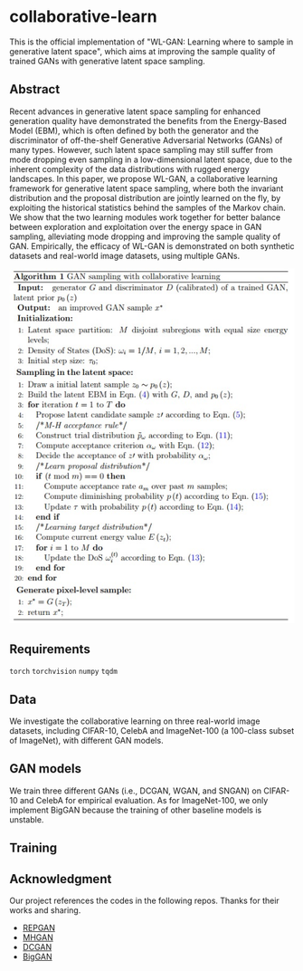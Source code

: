 # collaborative-learn
This is the official implementation of "WL-GAN: Learning where to sample in generative latent space", which aims at improving the sample quality of trained GANs with generative latent space sampling.

## Abstract
Recent advances in generative latent space sampling for enhanced generation quality have demonstrated the benefits from the Energy-Based Model (EBM), which is often defined by both the generator and the discriminator of off-the-shelf Generative Adversarial Networks (GANs) of many types. However, such latent space sampling may still suffer from mode dropping even sampling in a low-dimensional latent space, due to the inherent complexity of the data distributions with rugged energy landscapes. In this paper, we propose WL-GAN, a collaborative learning framework for generative latent space sampling, where both the invariant distribution and the proposal distribution are jointly learned on the fly, by exploiting the historical statistics behind the samples of the Markov chain. We show that the two learning modules work together for better balance between exploration and exploitation over the energy space in GAN sampling, alleviating mode dropping and improving the sample quality of GAN. Empirically, the efficacy of WL-GAN is demonstrated on both synthetic datasets and real-world image datasets, using multiple GANs.

<img src='algorithm.jpg'>

## Requirements
`torch`
`torchvision`
`numpy`
`tqdm`


## Data
We investigate the collaborative learning on three real-world image datasets, including CIFAR-10, CelebA and ImageNet-100 (a 100-class subset of ImageNet), with different GAN models.

## GAN models
We train three different GANs (i.e., DCGAN, WGAN, and SNGAN) on CIFAR-10 and CelebA for empirical evaluation. As for ImageNet-100, we only implement BigGAN because the training of other baseline models is unstable.

## Training

## Acknowledgment
Our project references the codes in the following repos. Thanks for their works and sharing.
- [REPGAN](https://github.com/yifeiwang77/repgan)
- [MHGAN](https://github.com/uber-research/metropolis-hastings-gans)
- [DCGAN](https://github.com/pytorch/examples/blob/master/dcgan/main.py)
- [BigGAN](https://github.com/ajbrock/BigGAN-PyTorch)
